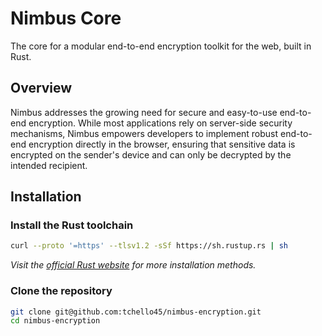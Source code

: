 # Nimbus Core

The core for a modular end-to-end encryption toolkit for the web, built in Rust.

## Overview

Nimbus addresses the growing need for secure and easy-to-use end-to-end encryption. While most applications rely on server-side security mechanisms, Nimbus empowers developers to implement robust end-to-end encryption directly in the browser, ensuring that sensitive data is encrypted on the sender's device and can only be decrypted by the intended recipient.

## Installation

### Install the Rust toolchain

```bash
curl --proto '=https' --tlsv1.2 -sSf https://sh.rustup.rs | sh
```

_Visit the [official Rust website](https://www.rust-lang.org/tools/install) for more installation methods._

### Clone the repository

```bash
git clone git@github.com:tchello45/nimbus-encryption.git
cd nimbus-encryption
```
